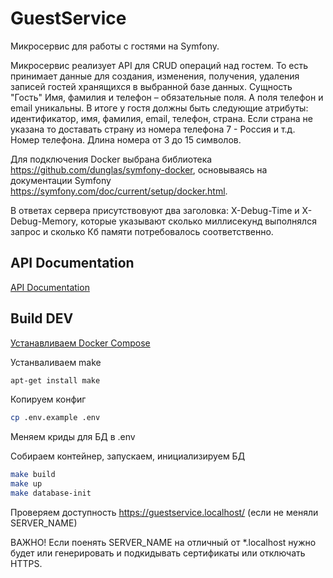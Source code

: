 # GuestService
Микросервис для работы с гостями на Symfony. 

Микросервис реализует API для CRUD операций над гостем. То есть принимает данные для создания, изменения, получения, удаления записей гостей хранящихся в выбранной базе данных.
Сущность "Гость" Имя, фамилия и телефон – обязательные поля. А поля телефон и email уникальны. В итоге у гостя должны быть следующие атрибуты: идентификатор, имя, фамилия, email, телефон, страна. Если страна не указана то доставать страну из номера телефона 7 - Россия и т.д. Номер телефона. Длина номера от 3 до 15 символов.

Для подключения Docker выбрана библиотека https://github.com/dunglas/symfony-docker, основываясь на документации Symfony https://symfony.com/doc/current/setup/docker.html.

В ответах сервера присутствовуют два заголовка: X-Debug-Time и X-Debug-Memory, которые указывают сколько миллисекунд выполнялся запрос и сколько Кб памяти потребовалось соответственно.

## API Documentation
[API Documentation](https://github.com/ryazantsevilya/GuestService/tree/main/postman-collections)

## Build DEV
[Устанавливаем Docker Compose](https://docs.docker.com/compose/install/)

Устанваливаем make 
```sh
apt-get install make
```
Копируем конфиг
```sh
cp .env.example .env
```
Меняем криды для БД в .env

Собираем контейнер, запускаем, инициализируем БД
```sh
make build
make up
make database-init
```

Проверяем доступность https://guestservice.localhost/ (если не меняли SERVER_NAME)

ВАЖНО! Если поенять SERVER_NAME на отличный от *.localhost нужно будет или генерировать и подкидывать сертификаты или отключать HTTPS.
